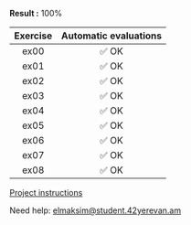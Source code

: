 **Result :** 100%

Exercise | Automatic evaluations |  
:-----------: | :-----------:
ex00 | :white_check_mark: OK 
ex01 | :white_check_mark: OK 
ex02 | :white_check_mark: OK 
ex03 | :white_check_mark: OK 
ex04 | :white_check_mark: OK 
ex05 | :white_check_mark: OK 
ex06 | :white_check_mark: OK 
ex07 | :white_check_mark: OK
ex08 | :white_check_mark: OK 

[Project instructions](https://github.com/AGolz/Piscine/files/13493176/en.subject.1.pdf)


Need help: elmaksim@student.42yerevan.am

